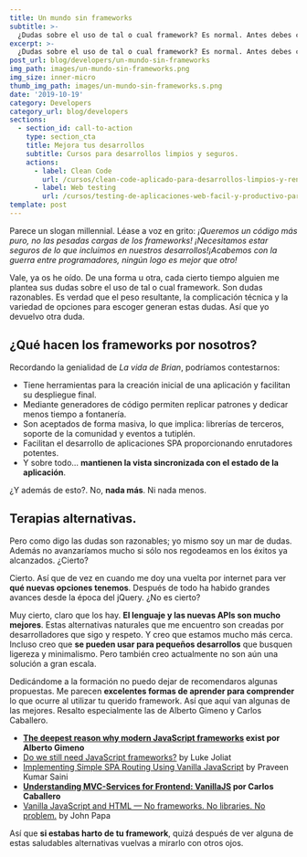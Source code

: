 ```yaml
---
title: Un mundo sin frameworks
subtitle: >-
  ¿Dudas sobre el uso de tal o cual framework? Es normal. Antes debes contestar a ¿Qué hacen los frameworks por nosotros?
excerpt: >-
  ¿Dudas sobre el uso de tal o cual framework? Es normal. Antes debes contestar a ¿Qué hacen los frameworks por nosotros?
post_url: blog/developers/un-mundo-sin-frameworks
img_path: images/un-mundo-sin-frameworks.png
img_size: inner-micro
thumb_img_path: images/un-mundo-sin-frameworks.s.png
date: '2019-10-19'
category: Developers
category_url: blog/developers
sections:
  - section_id: call-to-action
    type: section_cta
    title: Mejora tus desarrollos
    subtitle: Cursos para desarrollos limpios y seguros.
    actions:
      - label: Clean Code
        url: /cursos/clean-code-aplicado-para-desarrollos-limpios-y-rentables/
      - label: Web testing
        url: /cursos/testing-de-aplicaciones-web-facil-y-productivo-para-todos/
template: post
---
```


Parece un slogan millennial. Léase a voz en grito: _¡Queremos un código más puro, no las pesadas cargas de los frameworks! ¡Necesitamos estar seguros de lo que incluimos en nuestros desarrollos!¡Acabemos con la guerra entre programadores, ningún logo es mejor que otro!_

Vale, ya os he oído. De una forma u otra, cada cierto tiempo alguien me plantea sus dudas sobre el uso de tal o cual framework. Son dudas razonables. Es verdad que el peso resultante, la complicación técnica y la variedad de opciones para escoger generan estas dudas. Así que yo devuelvo otra duda.

## ¿Qué hacen los frameworks por nosotros?

Recordando la genialidad de _La vida de Brian_, podríamos contestarnos:

- Tiene herramientas para la creación inicial de una aplicación y facilitan su despliegue final.
- Mediante generadores de código permiten replicar patrones y dedicar menos tiempo a fontanería.
- Son aceptados de forma masiva, lo que implica: librerías de terceros, soporte de la comunidad y eventos a tutiplén.
- Facilitan el desarrollo de aplicaciones SPA proporcionando enrutadores potentes.
- Y sobre todo… **mantienen la vista sincronizada con el estado de la aplicación**.

¿Y además de esto?. No, **nada más**. Ni nada menos.

## Terapias alternativas.

Pero como digo las dudas son razonables; yo mismo soy un mar de dudas. Además no avanzaríamos mucho si sólo nos regodeamos en los éxitos ya alcanzados. ¿Cierto?

Cierto. Así que de vez en cuando me doy una vuelta por internet para ver **qué nuevas opciones tenemos**. Después de todo ha habido grandes avances desde la época del jQuery. ¿No es cierto?

Muy cierto, claro que los hay. **El lenguaje y las nuevas APIs son mucho mejores**. Estas alternativas naturales que me encuentro son creadas por desarrolladores que sigo y respeto. Y creo que estamos mucho más cerca. Incluso creo que **se pueden usar para pequeños desarrollos** que busquen ligereza y minimalismo. Pero también creo actualmente no son aún una solución a gran escala.

Dedicándome a la formación no puedo dejar de recomendaros algunas propuestas. Me parecen **excelentes formas de aprender para comprender** lo que ocurre al utilizar tu querido framework. Así que aquí van algunas de las mejores. Resalto especialmente las de Alberto Gimeno y Carlos Caballero.

- **[The deepest reason why modern JavaScript frameworks](https://medium.com/dailyjs/the-deepest-reason-why-modern-javascript-frameworks-exist-933b86ebc445) exist por Alberto Gimeno**
- [Do we still need JavaScript frameworks?](https://www.freecodecamp.org/news/do-we-still-need-javascript-frameworks-42576735949b/) by Luke Joliat
- [Implementing Simple SPA Routing Using Vanilla JavaScript](https://medium.com/altcampus/implementing-simple-spa-routing-using-vanilla-javascript-53abe399bf3c) by Praveen Kumar Saini
- **[Understanding MVC-Services for Frontend: VanillaJS](https://dev.to/carlillo/understanding-mvc-services-for-frontend-vanillajs-335h) por Carlos Caballero**
- [Vanilla JavaScript and HTML — No frameworks. No libraries. No problem.](https://dev.to/pluralsight/vanilla-javascript-and-html-no-frameworks-no-libraries-no-problem-2n99) by John Papa

Así que **si estabas harto de tu framework**, quizá después de ver alguna de estas saludables alternativas vuelvas a mirarlo con otros ojos.
